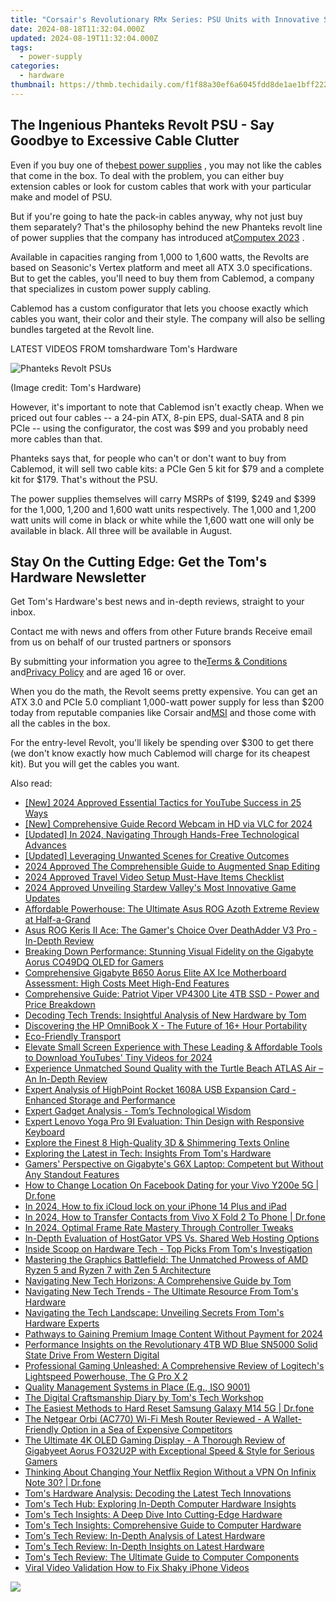 ```yaml
---
title: "Corsair's Revolutionary RMx Series: PSU Units with Innovative Side-Mounted Modularity"
date: 2024-08-18T11:32:04.000Z
updated: 2024-08-19T11:32:04.000Z
tags:
  - power-supply
categories:
  - hardware
thumbnail: https://thmb.techidaily.com/f1f88a30ef6a6045fdd8de1ae1bff22298ec89fff91a1dcd9baaedda62548cb2.jpg
---
```


## The Ingenious Phanteks Revolt PSU - Say Goodbye to Excessive Cable Clutter

Even if you buy one of the[best power supplies](https://tools.techidaily.com) , you may not like the cables that come in the box. To deal with the problem, you can either buy extension cables or look for custom cables that work with your particular make and model of PSU.

 But if you're going to hate the pack-in cables anyway, why not just buy them separately? That's the philosophy behind the new Phanteks revolt line of power supplies that the company has introduced at[Computex 2023](https://tools.techidaily.com) .

 Available in capacities ranging from 1,000 to 1,600 watts, the Revolts are based on Seasonic's Vertex platform and meet all ATX 3.0 specifications. But to get the cables, you'll need to buy them from Cablemod, a company that specializes in custom power supply cabling.

 Cablemod has a custom configurator that lets you choose exactly which cables you want, their color and their style. The company will also be selling bundles targeted at the Revolt line.

 LATEST VIDEOS FROM tomshardware Tom's Hardware

![Phanteks Revolt PSUs](https://cdn.mos.cms.futurecdn.net/h6vKinoFtGPsECXkGvyNNL-320-80.jpg)

 (Image credit: Tom's Hardware)

 However, it's important to note that Cablemod isn't exactly cheap. When we priced out four cables -- a 24-pin ATX, 8-pin EPS, dual-SATA and 8 pin PCIe -- using the configurator, the cost was $99 and you probably need more cables than that.

 Phanteks says that, for people who can't or don't want to buy from Cablemod, it will sell two cable kits: a PCIe Gen 5 kit for $79 and a complete kit for $179\. That's without the PSU.

 The power supplies themselves will carry MSRPs of $199, $249 and $399 for the 1,000, 1,200 and 1,600 watt units respectively. The 1,000 and 1,200 watt units will come in black or white while the 1,600 watt one will only be available in black. All three will be available in August.

## Stay On the Cutting Edge: Get the Tom's Hardware Newsletter

 Get Tom's Hardware's best news and in-depth reviews, straight to your inbox.

 Contact me with news and offers from other Future brands  Receive email from us on behalf of our trusted partners or sponsors

 By submitting your information you agree to the[Terms & Conditions](https://futureplc.com/terms-conditions/) and[Privacy Policy](https://futureplc.com/privacy-policy/) and are aged 16 or over.

 When you do the math, the Revolt seems pretty expensive. You can get an ATX 3.0 and PCIe 5.0 compliant 1,000-watt power supply for less than $200 today from reputable companies like Corsair and[MSI](https://tools.techidaily.com) and those come with all the cables in the box.

 For the entry-level Revolt, you'll likely be spending over $300 to get there (we don't know exactly how much Cablemod will charge for its cheapest kit). But you will get the cables you want.

<ins class="adsbygoogle"
     style="display:block"
     data-ad-format="autorelaxed"
     data-ad-client="ca-pub-7571918770474297"
     data-ad-slot="1223367746"></ins>



<ins class="adsbygoogle"
     style="display:block"
     data-ad-client="ca-pub-7571918770474297"
     data-ad-slot="8358498916"
     data-ad-format="auto"
     data-full-width-responsive="true"></ins>

<span class="atpl-alsoreadstyle">Also read:</span>
<div><ul>
<li><a href="https://facebook-record-videos.techidaily.com/new-2024-approved-essential-tactics-for-youtube-success-in-25-ways/"><u>[New] 2024 Approved  Essential Tactics for YouTube Success in 25 Ways</u></a></li>
<li><a href="https://screen-video-capture.techidaily.com/new-comprehensive-guide-record-webcam-in-hd-via-vlc-for-2024/"><u>[New] Comprehensive Guide  Record Webcam in HD via VLC for 2024</u></a></li>
<li><a href="https://fox-blue.techidaily.com/updated-in-2024-navigating-through-hands-free-technological-advances/"><u>[Updated] In 2024, Navigating Through Hands-Free Technological Advances</u></a></li>
<li><a href="https://extra-skills.techidaily.com/updated-leveraging-unwanted-scenes-for-creative-outcomes/"><u>[Updated] Leveraging Unwanted Scenes for Creative Outcomes</u></a></li>
<li><a href="https://snapchat-videos.techidaily.com/2024-approved-the-comprehensible-guide-to-augmented-snap-editing/"><u>2024 Approved  The Comprehensible Guide to Augmented Snap Editing</u></a></li>
<li><a href="https://vp-tips.techidaily.com/2024-approved-travel-video-setup-must-have-items-checklist/"><u>2024 Approved  Travel Video Setup  Must-Have Items Checklist</u></a></li>
<li><a href="https://screen-mirroring-recording.techidaily.com/2024-approved-unveiling-stardew-valleys-most-innovative-game-updates/"><u>2024 Approved  Unveiling Stardew Valley's Most Innovative Game Updates</u></a></li>
<li><a href="https://hardware-reviews.techidaily.com/affordable-powerhouse-the-ultimate-asus-rog-azoth-extreme-review-at-half-a-grand/"><u>Affordable Powerhouse: The Ultimate Asus ROG Azoth Extreme Review at Half-a-Grand</u></a></li>
<li><a href="https://hardware-reviews.techidaily.com/asus-rog-keris-ii-ace-the-gamers-choice-over-deathadder-v3-pro-in-depth-review/"><u>Asus ROG Keris II Ace: The Gamer's Choice Over DeathAdder V3 Pro - In-Depth Review</u></a></li>
<li><a href="https://hardware-reviews.techidaily.com/breaking-down-performance-stunning-visual-fidelity-on-the-gigabyte-aorus-co49dq-oled-for-gamers/"><u>Breaking Down Performance: Stunning Visual Fidelity on the Gigabyte Aorus CO49DQ OLED for Gamers</u></a></li>
<li><a href="https://hardware-reviews.techidaily.com/comprehensive-gigabyte-b650-aorus-elite-ax-ice-motherboard-assessment-high-costs-meet-high-end-features/"><u>Comprehensive Gigabyte B650 Aorus Elite AX Ice Motherboard Assessment: High Costs Meet High-End Features</u></a></li>
<li><a href="https://hardware-reviews.techidaily.com/comprehensive-guide-patriot-viper-vp4300-lite-4tb-ssd-power-and-price-breakdown/"><u>Comprehensive Guide: Patriot Viper VP4300 Lite 4TB SSD - Power and Price Breakdown</u></a></li>
<li><a href="https://hardware-reviews.techidaily.com/decoding-tech-trends-insightful-analysis-of-new-hardware-by-tom/"><u>Decoding Tech Trends: Insightful Analysis of New Hardware by Tom</u></a></li>
<li><a href="https://hardware-reviews.techidaily.com/discovering-the-hp-omnibook-x-the-future-of-16plus-hour-portability/"><u>Discovering the HP OmniBook X - The Future of 16+ Hour Portability</u></a></li>
<li><a href="https://hardware-reviews.techidaily.com/eco-friendly-transport/"><u>Eco-Friendly Transport</u></a></li>
<li><a href="https://youtube-video-recordings.techidaily.com/elevate-small-screen-experience-with-these-leading-and-affordable-tools-to-download-youtubes-tiny-videos-for-2024/"><u>Elevate Small Screen Experience with These Leading & Affordable Tools to Download YouTubes' Tiny Videos for 2024</u></a></li>
<li><a href="https://hardware-reviews.techidaily.com/experience-unmatched-sound-quality-with-the-turtle-beach-atlas-air-an-in-depth-review/"><u>Experience Unmatched Sound Quality with the Turtle Beach ATLAS Air – An In-Depth Review</u></a></li>
<li><a href="https://hardware-reviews.techidaily.com/expert-analysis-of-highpoint-rocket-1608a-usb-expansion-card-enhanced-storage-and-performance/"><u>Expert Analysis of HighPoint Rocket 1608A USB Expansion Card - Enhanced Storage and Performance</u></a></li>
<li><a href="https://hardware-reviews.techidaily.com/expert-gadget-analysis-toms-technological-wisdom/"><u>Expert Gadget Analysis - Tom’s Technological Wisdom</u></a></li>
<li><a href="https://hardware-reviews.techidaily.com/expert-lenovo-yoga-pro-9i-evaluation-thin-design-with-responsive-keyboard/"><u>Expert Lenovo Yoga Pro 9I Evaluation: Thin Design with Responsive Keyboard</u></a></li>
<li><a href="https://fox-glue.techidaily.com/explore-the-finest-8-high-quality-3d-and-shimmering-texts-online/"><u>Explore the Finest  8 High-Quality 3D & Shimmering Texts Online</u></a></li>
<li><a href="https://hardware-reviews.techidaily.com/exploring-the-latest-in-tech-insights-from-toms-hardware/"><u>Exploring the Latest in Tech: Insights From Tom's Hardware</u></a></li>
<li><a href="https://hardware-reviews.techidaily.com/gamers-perspective-on-gigabytes-g6x-laptop-competent-but-without-any-standout-features/"><u>Gamers' Perspective on Gigabyte's G6X Laptop: Competent but Without Any Standout Features</u></a></li>
<li><a href="https://location-social.techidaily.com/how-to-change-location-on-facebook-dating-for-your-vivo-y200e-5g-drfone-by-drfone-virtual-android/"><u>How to Change Location On Facebook Dating for your Vivo Y200e 5G | Dr.fone</u></a></li>
<li><a href="https://activate-lock.techidaily.com/in-2024-how-to-fix-icloud-lock-on-your-iphone-14-plus-and-ipad-by-drfone-ios/"><u>In 2024, How to fix iCloud lock on your iPhone 14 Plus and iPad</u></a></li>
<li><a href="https://android-transfer.techidaily.com/in-2024-how-to-transfer-contacts-from-vivo-x-fold-2-to-phone-drfone-by-drfone-transfer-from-android-transfer-from-android/"><u>In 2024, How to Transfer Contacts from Vivo X Fold 2 To Phone | Dr.fone</u></a></li>
<li><a href="https://extra-skills.techidaily.com/in-2024-optimal-frame-rate-mastery-through-controller-tweaks/"><u>In 2024, Optimal Frame Rate Mastery Through Controller Tweaks</u></a></li>
<li><a href="https://hardware-reviews.techidaily.com/in-depth-evaluation-of-hostgator-vps-vs-shared-web-hosting-options/"><u>In-Depth Evaluation of HostGator VPS Vs. Shared Web Hosting Options</u></a></li>
<li><a href="https://hardware-reviews.techidaily.com/inside-scoop-on-hardware-tech-top-picks-from-toms-investigation/"><u>Inside Scoop on Hardware Tech - Top Picks From Tom's Investigation</u></a></li>
<li><a href="https://hardware-reviews.techidaily.com/mastering-the-graphics-battlefield-the-unmatched-prowess-of-amd-ryzen-5-and-ryzen-7-with-zen-5-architecture/"><u>Mastering the Graphics Battlefield: The Unmatched Prowess of AMD Ryzen 5 and Ryzen 7 with Zen 5 Architecture</u></a></li>
<li><a href="https://hardware-reviews.techidaily.com/navigating-new-tech-horizons-a-comprehensive-guide-by-tom/"><u>Navigating New Tech Horizons: A Comprehensive Guide by Tom</u></a></li>
<li><a href="https://hardware-reviews.techidaily.com/navigating-new-tech-trends-the-ultimate-resource-from-toms-hardware/"><u>Navigating New Tech Trends - The Ultimate Resource From Tom's Hardware</u></a></li>
<li><a href="https://hardware-reviews.techidaily.com/navigating-the-tech-landscape-unveiling-secrets-from-toms-hardware-experts/"><u>Navigating the Tech Landscape: Unveiling Secrets From Tom's Hardware Experts</u></a></li>
<li><a href="https://extra-guidance.techidaily.com/pathways-to-gaining-premium-image-content-without-payment-for-2024/"><u>Pathways to Gaining Premium Image Content Without Payment for 2024</u></a></li>
<li><a href="https://hardware-reviews.techidaily.com/performance-insights-on-the-revolutionary-4tb-wd-blue-sn5000-solid-state-drive-from-western-digital/"><u>Performance Insights on the Revolutionary 4TB WD Blue SN5000 Solid State Drive From Western Digital</u></a></li>
<li><a href="https://hardware-reviews.techidaily.com/professional-gaming-unleashed-a-comprehensive-review-of-logitechs-lightspeed-powerhouse-the-g-pro-x-2/"><u>Professional Gaming Unleashed: A Comprehensive Review of Logitech's Lightspeed Powerhouse, The G Pro X 2</u></a></li>
<li><a href="https://win-amazing.techidaily.com/quality-management-systems-in-place-eg-iso-9001/"><u>Quality Management Systems in Place (E.g., ISO 9001)</u></a></li>
<li><a href="https://hardware-reviews.techidaily.com/the-digital-craftsmanship-diary-by-toms-tech-workshop/"><u>The Digital Craftsmanship Diary by Tom's Tech Workshop</u></a></li>
<li><a href="https://techidaily.com/the-easiest-methods-to-hard-reset-samsung-galaxy-m14-5g-drfone-by-drfone-reset-android-reset-android/"><u>The Easiest Methods to Hard Reset Samsung Galaxy M14 5G | Dr.fone</u></a></li>
<li><a href="https://hardware-reviews.techidaily.com/the-netgear-orbi-ac770-wi-fi-mesh-router-reviewed-a-wallet-friendly-option-in-a-sea-of-expensive-competitors/"><u>The Netgear Orbi (AC770) Wi-Fi Mesh Router Reviewed - A Wallet-Friendly Option in a Sea of Expensive Competitors</u></a></li>
<li><a href="https://hardware-reviews.techidaily.com/the-ultimate-4k-oled-gaming-display-a-thorough-review-of-gigabyeet-aorus-fo32u2p-with-exceptional-speed-and-style-for-serious-gamers/"><u>The Ultimate 4K OLED Gaming Display - A Thorough Review of Gigabyeet Aorus FO32U2P with Exceptional Speed & Style for Serious Gamers</u></a></li>
<li><a href="https://fake-location.techidaily.com/thinking-about-changing-your-netflix-region-without-a-vpn-on-infinix-note-30-drfone-by-drfone-virtual-android/"><u>Thinking About Changing Your Netflix Region Without a VPN On Infinix Note 30? | Dr.fone</u></a></li>
<li><a href="https://hardware-reviews.techidaily.com/toms-hardware-analysis-decoding-the-latest-tech-innovations/"><u>Tom's Hardware Analysis: Decoding the Latest Tech Innovations</u></a></li>
<li><a href="https://hardware-reviews.techidaily.com/toms-tech-hub-exploring-in-depth-computer-hardware-insights/"><u>Tom's Tech Hub: Exploring In-Depth Computer Hardware Insights</u></a></li>
<li><a href="https://hardware-reviews.techidaily.com/toms-tech-insights-a-deep-dive-into-cutting-edge-hardware/"><u>Tom's Tech Insights: A Deep Dive Into Cutting-Edge Hardware</u></a></li>
<li><a href="https://hardware-reviews.techidaily.com/toms-tech-insights-comprehensive-guide-to-computer-hardware/"><u>Tom's Tech Insights: Comprehensive Guide to Computer Hardware</u></a></li>
<li><a href="https://hardware-reviews.techidaily.com/toms-tech-review-in-depth-analysis-of-latest-hardware/"><u>Tom's Tech Review: In-Depth Analysis of Latest Hardware</u></a></li>
<li><a href="https://hardware-reviews.techidaily.com/toms-tech-review-in-depth-insights-on-latest-hardware/"><u>Tom's Tech Review: In-Depth Insights on Latest Hardware</u></a></li>
<li><a href="https://hardware-reviews.techidaily.com/toms-tech-review-the-ultimate-guide-to-computer-components/"><u>Tom's Tech Review: The Ultimate Guide to Computer Components</u></a></li>
<li><a href="https://extra-tips.techidaily.com/viral-video-validation-how-to-fix-shaky-iphone-videos/"><u>Viral Video Validation  How to Fix Shaky iPhone Videos</u></a></li>
</ul></div>

<!-- affiliate ads begin -->
<a href="https://shop.mondly.com/affiliate.php?ACCOUNT=ATISTUDI&AFFILIATE=108875&PATH=https%3A%2F%2Fwww.mondly.com%3FAFFILIATE%3D108875%26RESOURCE%3D%2BGeneral%2B970x90%2B"><img src="https://secure.avangate.com/images/merchant/69c418c33ec2e1a4267fa9bb77fa1428/general-970x90.gif" border="0"></a>
<!-- affiliate ads end -->